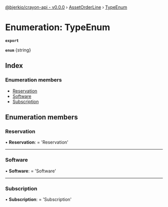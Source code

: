 [@bjerkio/crayon-api - v0.0.0](../README.md) › [AssetOrderLine](../modules/assetorderline.md) › [TypeEnum](assetorderline.typeenum.md)

# Enumeration: TypeEnum

**`export`** 

**`enum`** {string}

## Index

### Enumeration members

* [Reservation](assetorderline.typeenum.md#reservation)
* [Software](assetorderline.typeenum.md#software)
* [Subscription](assetorderline.typeenum.md#subscription)

## Enumeration members

###  Reservation

• **Reservation**: =  <any> 'Reservation'

___

###  Software

• **Software**: =  <any> 'Software'

___

###  Subscription

• **Subscription**: =  <any> 'Subscription'
